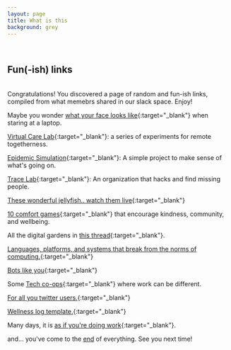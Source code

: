 ```yaml
---
layout: page
title: What is this 
background: grey
---
```

<br>
<div class="col-lg-12 text-center">
	<h2 class="section-heading text-uppercase">Fun(-ish) links</h2>
</div>
<br> 
Congratulations! You discovered a page of random and fun-ish links, compiled from what memebrs shared in our slack space. Enjoy!

Maybe you wonder [what your face looks like](https://glanceback.info){:target="_blank"} when staring at a laptop.

[Virtual Care Lab](https://virtualcarelab.com/){:target="_blank"}: a series of experiments for remote togetherness.

[Epidemic Simulation](https://scratch.mit.edu/projects/376656449/){:target="_blank"}: A simple project to make sense of what's going on.

[Trace Lab](https://www.tracelabs.org/){:target="_blank"}: An organization that hacks and find missing people. 

[These wonderful jellyfish.. watch them live](https://www.montereybayaquarium.org/animals/live-cams/jelly-cam){:target="_blank"}

[10 comfort games](https://www.kqed.org/mindshift/55771/10-comfort-games-that-encourage-kindness-community-and-well-being){:target="_blank"} that encourage kindness, community, and wellbeing.

All the digital gardens in [this thread](https://twitter.com/Mappletons/status/1250532315459194880){:target="_blank"}.

[Languages, platforms, and systems that break from the norms of computing.](https://esoteric.codes/){:target="_blank"}

[Bots like you](https://sites.google.com/view/botslikeyou/home){:target="_blank"}

Some [Tech co-ops](https://www.coops.tech/){:target="_blank"} where work can be different.

[For all you twitter users.](https://github.com/kescher/tithonus){:target="_blank"}

[Wellness log template.](https://docs.google.com/spreadsheets/d/1OUT87lcsXPJHKkY21SLWT_xw3nqaUxSYHFi-WW1N_Os/edit?usp=sharing){:target="_blank"}

Many days, it is [as if you're doing work](https://pippinbarr.github.io/itisasifyouweredoingwork/){:target="_blank"}.

and... you've come to the [end](http://hmpg.net/) of everything. See you next time!

<!---
Other links that didn't make the cut:
[if you have 8 minutes](https://artsexperiments.withgoogle.com/thelagoon/) - very important, but not "fun"..
>


<!---


---
layout: page
title: What is this//Privacy Policy
background: grey
---
<div class="col-lg-12 text-center">
	<h2 class="section-heading text-uppercase">Privacy Policy</h2>
</div>

This Privacy Policy describes how your personal information is collected, used, and shared when you visit {{ site.title }} (the “Site”).

**PERSONAL INFORMATION WE COLLECT**

{% if site.analytics.google %}

Automatically Collected (Google Analytics):

When you visit the Site, we automatically receive information about your device from your browser, such as your IP address. As you browse the Site, we also collect information about how you interact with the Site. We refer to this automatically-collected information as “Device Information”.

We collect Device Information using cookies. “Cookies” are data files that are placed on your device. For more information about cookies and how to disable them, visit http://www.allaboutcookies.org.

We do this using Google Analytics: <https://www.google.com/intl/en/policies/privacy/>.

You can opt-out of Google Analytics here: <https://tools.google.com/dlpage/gaoptout>.

{% else %}

We do not collect any data about you or use any cookies.

{% endif %}

**CHANGES**

We may update this privacy policy from time to time for personal, operational, legal, or regulatory reasons.

**CONTACT US**

For more information about our privacy practices or if you have questions, please contact us by email at <a href="mailto:{{ site.email }}">{{ site.email }}</a>.

-->